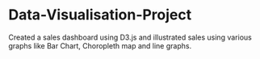 # Data-Visualisation-Project
Created a sales dashboard using D3.js and illustrated sales using various graphs like Bar Chart, Choropleth map and line graphs.
